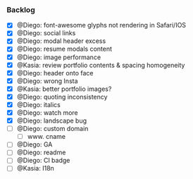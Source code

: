 ### Backlog

- [x] @Diego: font-awesome glyphs not rendering in Safari/IOS
- [x] @Diego: social links
- [x] @Diego: modal header excess
- [x] @Diego: resume modals content
- [x] @Diego: image performance
- [x] @Kasia: review portfolio contents & spacing homogeneity
- [x] @Diego: header onto face
- [x] @Diego: wrong Insta
- [x] @Kasia: better portfolio images?
- [x] @Diego: quoting inconsistency
- [x] @Diego: italics
- [x] @Diego: watch more
- [x] @Diego: landscape bug
- [ ] @Diego: custom domain
  - [ ] www. cname
- [ ] @Diego: GA
- [ ] @Diego: readme
- [ ] @Diego: CI badge
- [ ] @Kasia: I18n